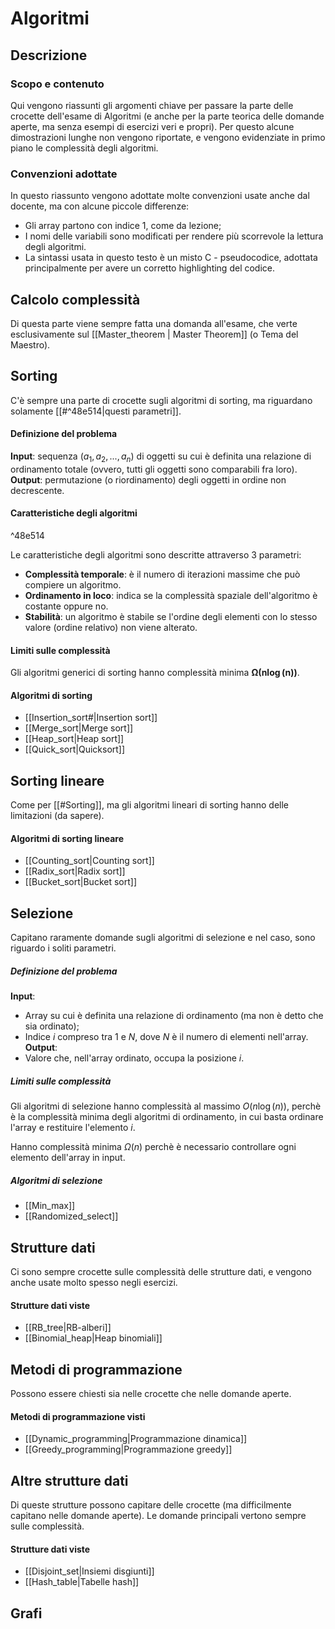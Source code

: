 # Algoritmi
## Descrizione
### Scopo e contenuto
Qui vengono riassunti gli argomenti chiave per passare la parte delle crocette dell'esame di Algoritmi (e anche per la parte teorica delle domande aperte, ma senza esempi di esercizi veri e propri). Per questo alcune dimostrazioni lunghe non vengono riportate, e vengono evidenziate in primo piano le complessità degli algoritmi.

### Convenzioni adottate
In questo riassunto vengono adottate molte convenzioni usate anche dal docente, ma con alcune piccole differenze:
- Gli array partono con indice 1, come da lezione;
- I nomi delle variabili sono modificati per rendere più scorrevole la lettura degli algoritmi.
- La sintassi usata in questo testo è un misto C - pseudocodice, adottata principalmente per avere un corretto highlighting del codice.

## Calcolo complessità
Di questa parte viene sempre fatta una domanda all'esame, che verte esclusivamente sul [[Master_theorem | Master Theorem]] (o Tema del Maestro).

## Sorting
C'è sempre una parte di crocette sugli algoritmi di sorting, ma riguardano solamente [[#^48e514|questi parametri]].

#### Definizione del problema
**Input**: sequenza $(a_1, a_2, ..., a_n)$ di oggetti su cui è definita una relazione di ordinamento totale (ovvero, tutti gli oggetti sono comparabili fra loro).
**Output**: permutazione (o riordinamento) degli oggetti in ordine non decrescente.

#### Caratteristiche degli algoritmi

^48e514

Le caratteristiche degli algoritmi sono descritte attraverso 3 parametri:
* **Complessità temporale**: è il numero di iterazioni massime che può compiere un algoritmo.
* **Ordinamento in loco**: indica se la complessità spaziale dell'algoritmo è costante oppure no.
* **Stabilità**: un algoritmo è stabile se l'ordine degli elementi con lo stesso valore (ordine relativo) non viene alterato.

#### Limiti sulle complessità
Gli algoritmi generici di sorting hanno complessità minima $\boldsymbol{\Omega(n\log(n))}$.

#### Algoritmi di sorting
* [[Insertion_sort#|Insertion sort]]
* [[Merge_sort|Merge sort]]
* [[Heap_sort|Heap sort]]
* [[Quick_sort|Quicksort]]

## Sorting lineare
Come per [[#Sorting]], ma gli algoritmi lineari di sorting hanno delle limitazioni (da sapere).

#### Algoritmi di sorting lineare
- [[Counting_sort|Counting sort]]
- [[Radix_sort|Radix sort]]
- [[Bucket_sort|Bucket sort]]

## Selezione
Capitano raramente domande sugli algoritmi di selezione e nel caso, sono riguardo i soliti parametri.

##### Definizione del problema
**Input**:
- Array su cui è definita una relazione di ordinamento (ma non è detto che sia ordinato);
- Indice $i$ compreso tra 1 e $N$, dove $N$ è il numero di elementi nell'array.
**Output**: 
- Valore che, nell'array ordinato, occupa la posizione $i$.

##### Limiti sulle complessità
Gli algoritmi di selezione hanno complessità al massimo $O(n\log(n))$, perchè è la complessità minima degli algoritmi di ordinamento, in cui basta ordinare l'array e restituire l'elemento $i$.

Hanno complessità minima $\Omega(n)$ perchè è necessario controllare ogni elemento dell'array in input.

##### Algoritmi di selezione
- [[Min_max]]
- [[Randomized_select]]

## Strutture dati
Ci sono sempre crocette sulle complessità delle strutture dati, e vengono anche usate molto spesso negli esercizi.

#### Strutture dati viste
- [[RB_tree|RB-alberi]]
- [[Binomial_heap|Heap binomiali]]

## Metodi di programmazione
Possono essere chiesti sia nelle crocette che nelle domande aperte.

#### Metodi di programmazione visti
- [[Dynamic_programming|Programmazione dinamica]]
- [[Greedy_programming|Programmazione greedy]]

## Altre strutture dati
Di queste strutture possono capitare delle crocette (ma difficilmente capitano nelle domande aperte). 
Le domande principali vertono sempre sulle complessità.

#### Strutture dati viste
- [[Disjoint_set|Insiemi disgiunti]]
- [[Hash_table|Tabelle hash]]

## Grafi
